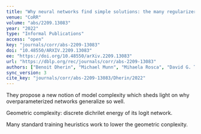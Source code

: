 ```yaml
---
title: "Why neural networks find simple solutions: the many regularizers of geometric complexity."
venue: "CoRR"
volume: "abs/2209.13083"
year: "2022"
type: "Informal Publications"
access: "open"
key: "journals/corr/abs-2209-13083"
doi: "10.48550/ARXIV.2209.13083"
ee: "https://doi.org/10.48550/arXiv.2209.13083"
url: "https://dblp.org/rec/journals/corr/abs-2209-13083"
authors: ["Benoit Dherin", "Michael Munn", "Mihaela Rosca", "David G. T. Barrett"]
sync_version: 3
cite_key: "journals/corr/abs-2209-13083/Dherin/2022"
---
```


They propose a new notion of model complexity which sheds light on why overparameterized networks generalize so well.

Geometric complexity: discrete dichrilet energy of its logit network.

Many standard training heuristics work to lower the geometric conplexity.